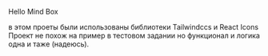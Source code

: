 Hello Mind Box

в этом проеты были использованы библиотеки Tailwindccs и React Icons
Проект не похож на пример в тестовом задании но функционал и логика одна и таже (надеюсь).
